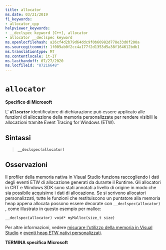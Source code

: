 ```yaml
---
title: allocator
ms.date: 03/21/2019
f1_keywords:
- allocator_cpp
helpviewer_keywords:
- __declspec keyword [C++], allocator
- allocator __declspec keyword
ms.openlocfilehash: a26cf4d2b79d64ddc9f0b60982d778e33d0f200a
ms.sourcegitcommit: 1f009ab0f2cc4a177f2d1353d5a38f164612bdb1
ms.translationtype: MT
ms.contentlocale: it-IT
ms.lasthandoff: 07/27/2020
ms.locfileid: "87216648"
---
```

# `allocator`

**Specifico di Microsoft**

L' **`allocator`** identificatore di dichiarazione può essere applicato alle funzioni di allocazione della memoria personalizzate per rendere visibili le allocazioni tramite Event Tracing for Windows (ETW).

## <a name="syntax"></a>Sintassi

> **`__declspec(allocator)`**

## <a name="remarks"></a>Osservazioni

Il profiler della memoria nativa in Visual Studio funziona raccogliendo i dati degli eventi ETW di allocazione generati da durante il Runtime. Gli allocatori in CRT e Windows SDK sono stati annotati a livello di origine in modo che sia possibile acquisirne i dati di allocazione. Se si scrivono allocatori personalizzati, tutte le funzioni che restituiscono un puntatore alla memoria heap appena allocata possono essere decorate con `__declspec(allocator)` , come illustrato in questo esempio per malloc:

```cpp
__declspec(allocator) void* myMalloc(size_t size)
```

Per altre informazioni, vedere [misurare l'utilizzo della memoria in Visual Studio](/visualstudio/profiling/memory-usage) e [eventi heap ETW nativi personalizzati](/visualstudio/profiling/custom-native-etw-heap-events).

**TERMINA specifica Microsoft**
